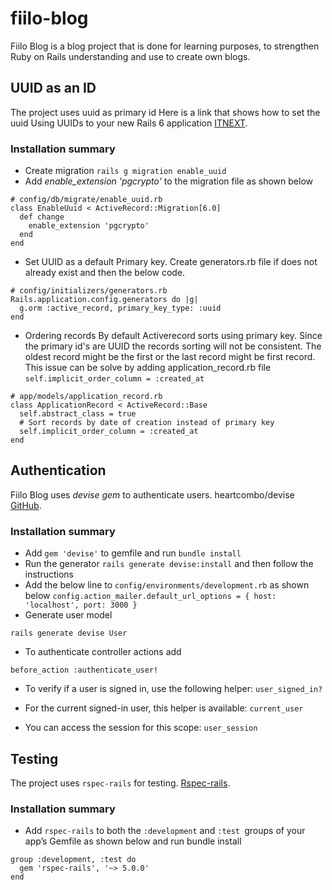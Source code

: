 # fiilo-blog

Fiilo Blog is a blog project that is done for learning purposes, to strengthen Ruby on Rails understanding and use to create own blogs.

## UUID as an ID

The project uses uuid as primary id
Here is a link that shows how to set the uuid
Using UUIDs to your new Rails 6 application [ITNEXT](https://itnext.io/using-uuids-to-your-rails-6-application-6438f4eeafdf).

### Installation summary

- Create migration `rails g migration enable_uuid`
- Add _enable_extension 'pgcrypto'_ to the migration file as shown below

```
# config/db/migrate/enable_uuid.rb
class EnableUuid < ActiveRecord::Migration[6.0]
  def change
    enable_extension 'pgcrypto'
  end
end
```

- Set UUID as a default Primary key. Create generators.rb file if does not already exist and then the below code.

```
# config/initializers/generators.rb
Rails.application.config.generators do |g|
  g.orm :active_record, primary_key_type: :uuid
end
```

- Ordering records
  By default Activerecord sorts using primary key. Since the primary id's are UUID the records sorting will not be consistent. The oldest record might be the first or the last record might be first record.
  This issue can be solve by adding application_record.rb file `self.implicit_order_column = :created_at`

```
# app/models/application_record.rb
class ApplicationRecord < ActiveRecord::Base
  self.abstract_class = true
  # Sort records by date of creation instead of primary key
  self.implicit_order_column = :created_at
end
```

## Authentication

Fiilo Blog uses _devise gem_ to authenticate users.
heartcombo/devise [GitHub](https://github.com/heartcombo/devise).

### Installation summary

- Add `gem 'devise'` to gemfile and run `bundle install`
- Run the generator `rails generate devise:install` and then follow the instructions
- Add the below line to `config/environments/development.rb` as shown below
  `config.action_mailer.default_url_options = { host: 'localhost', port: 3000 }`
- Generate user model

```
rails generate devise User
```

- To authenticate controller actions add

```
before_action :authenticate_user!
```

- To verify if a user is signed in, use the following helper:
  `user_signed_in?`

- For the current signed-in user, this helper is available:
  `current_user`

- You can access the session for this scope:
  `user_session`

## Testing

The project uses `rspec-rails` for testing. [Rspec-rails](https://github.com/rspec/rspec-rails).

### Installation summary

- Add `rspec-rails` to both the `:development` and `:test `groups of your app’s Gemfile as shown below and run bundle install

```
group :development, :test do
  gem 'rspec-rails', '~> 5.0.0'
end
```

